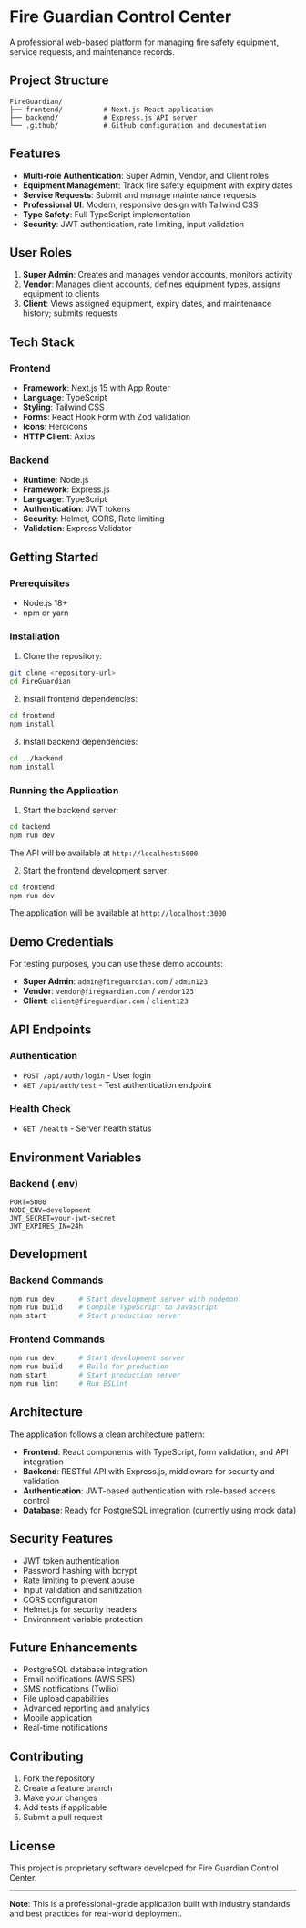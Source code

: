# Fire Guardian Control Center

A professional web-based platform for managing fire safety equipment, service requests, and maintenance records.

## Project Structure

```
FireGuardian/
├── frontend/          # Next.js React application
├── backend/           # Express.js API server
└── .github/           # GitHub configuration and documentation
```

## Features

- **Multi-role Authentication**: Super Admin, Vendor, and Client roles
- **Equipment Management**: Track fire safety equipment with expiry dates
- **Service Requests**: Submit and manage maintenance requests
- **Professional UI**: Modern, responsive design with Tailwind CSS
- **Type Safety**: Full TypeScript implementation
- **Security**: JWT authentication, rate limiting, input validation

## User Roles

1. **Super Admin**: Creates and manages vendor accounts, monitors activity
2. **Vendor**: Manages client accounts, defines equipment types, assigns equipment to clients
3. **Client**: Views assigned equipment, expiry dates, and maintenance history; submits requests

## Tech Stack

### Frontend
- **Framework**: Next.js 15 with App Router
- **Language**: TypeScript
- **Styling**: Tailwind CSS
- **Forms**: React Hook Form with Zod validation
- **Icons**: Heroicons
- **HTTP Client**: Axios

### Backend
- **Runtime**: Node.js
- **Framework**: Express.js
- **Language**: TypeScript
- **Authentication**: JWT tokens
- **Security**: Helmet, CORS, Rate limiting
- **Validation**: Express Validator

## Getting Started

### Prerequisites
- Node.js 18+ 
- npm or yarn

### Installation

1. Clone the repository:
```bash
git clone <repository-url>
cd FireGuardian
```

2. Install frontend dependencies:
```bash
cd frontend
npm install
```

3. Install backend dependencies:
```bash
cd ../backend
npm install
```

### Running the Application

1. Start the backend server:
```bash
cd backend
npm run dev
```
The API will be available at `http://localhost:5000`

2. Start the frontend development server:
```bash
cd frontend
npm run dev
```
The application will be available at `http://localhost:3000`

## Demo Credentials

For testing purposes, you can use these demo accounts:

- **Super Admin**: `admin@fireguardian.com` / `admin123`
- **Vendor**: `vendor@fireguardian.com` / `vendor123`  
- **Client**: `client@fireguardian.com` / `client123`

## API Endpoints

### Authentication
- `POST /api/auth/login` - User login
- `GET /api/auth/test` - Test authentication endpoint

### Health Check
- `GET /health` - Server health status

## Environment Variables

### Backend (.env)
```
PORT=5000
NODE_ENV=development
JWT_SECRET=your-jwt-secret
JWT_EXPIRES_IN=24h
```

## Development

### Backend Commands
```bash
npm run dev      # Start development server with nodemon
npm run build    # Compile TypeScript to JavaScript
npm start        # Start production server
```

### Frontend Commands
```bash
npm run dev      # Start development server
npm run build    # Build for production
npm start        # Start production server
npm run lint     # Run ESLint
```

## Architecture

The application follows a clean architecture pattern:

- **Frontend**: React components with TypeScript, form validation, and API integration
- **Backend**: RESTful API with Express.js, middleware for security and validation
- **Authentication**: JWT-based authentication with role-based access control
- **Database**: Ready for PostgreSQL integration (currently using mock data)

## Security Features

- JWT token authentication
- Password hashing with bcrypt
- Rate limiting to prevent abuse
- Input validation and sanitization
- CORS configuration
- Helmet.js for security headers
- Environment variable protection

## Future Enhancements

- PostgreSQL database integration
- Email notifications (AWS SES)
- SMS notifications (Twilio)
- File upload capabilities
- Advanced reporting and analytics
- Mobile application
- Real-time notifications

## Contributing

1. Fork the repository
2. Create a feature branch
3. Make your changes
4. Add tests if applicable
5. Submit a pull request

## License

This project is proprietary software developed for Fire Guardian Control Center.

---

**Note**: This is a professional-grade application built with industry standards and best practices for real-world deployment.